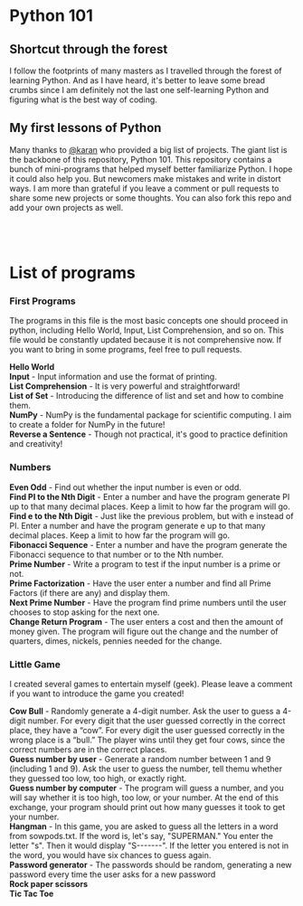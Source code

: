 # Python 101

## Shortcut through the forest 

I follow the footprints of many masters as I travelled through the forest of learning Python.
And as I have heard, it's better to leave some bread crumbs since I am definitely not the last one self-learning Python and figuring what is the best way of coding.

## My first lessons of Python

Many thanks to [@karan](https://github.com/karan/Projects) who provided a big list of projects.
The giant list is the backbone of this repository, Python 101.
This repository contains a bunch of mini-programs that helped myself better familiarize Python.
I hope it could also help you.
But newcomers make mistakes and write in distort ways.
I am more than grateful if you leave a comment or pull requests to share some new projects or some thoughts.
You can also fork this repo and add your own projects as well.
<br/><br/><br/><br/>

# List of programs

### First Programs

The programs in this file is the most basic concepts one should proceed in python, including Hello World, Input, List Comprehension, and so on. This file would be constantly updated because it is not comprehensive now. If you want to bring in some programs, feel free to pull requests.

**Hello World**
<br/> **Input** - Input information and use the format of printing.
<br/> **List Comprehension** - It is very powerful and straightforward!
<br/> **List of Set** - Introducing the difference of list and set and how to combine them.
<br/> **NumPy** - NumPy is the fundamental package for scientific computing. I aim to create a folder for NumPy in the future!
<br/> **Reverse a Sentence** - Though not practical, it's good to practice definition and creativity!

### Numbers

**Even Odd** - Find out whether the input number is even or odd.
<br/>**Find PI to the Nth Digit** - Enter a number and have the program generate PI up to that many decimal places. Keep a limit to how far the program will go.
<br/>**Find e to the Nth Digit** - Just like the previous problem, but with e instead of PI. Enter a number and have the program generate e up to that many decimal places. Keep a limit to how far the program will go.
<br/>**Fibonacci Sequence** - Enter a number and have the program generate the Fibonacci sequence to that number or to the Nth number.
<br/>**Prime Number** - Write a program to test if the input number is a prime or not.
<br/>**Prime Factorization** - Have the user enter a number and find all Prime Factors (if there are any) and display them.
<br/>**Next Prime Number** - Have the program find prime numbers until the user chooses to stop asking for the next one. 
<br/>**Change Return Program** - The user enters a cost and then the amount of money given. The program will figure out the change and the number of quarters, dimes, nickels, pennies needed for the change.

### Little Game

I created several games to entertain myself (geek). Please leave a comment if you want to introduce the game you created!

**Cow Bull** - Randomly generate a 4-digit number. Ask the user to guess a 4-digit number. For every digit that the user guessed correctly in the correct place, they have a “cow”. For every digit the user guessed correctly in the wrong place is a “bull.” The player wins until they get four cows, since the correct numbers are in the correct places.
<br/> **Guess number by user** - Generate a random number between 1 and 9 (including 1 and 9). Ask the user to guess the number, tell themu whether they guessed too low, too high, or exactly right.
<br/> **Guess number by computer** - The program will guess a number, and you will say whether it is too high, too low, or your number. At the end of this exchange, your program should print out how many guesses it took to get your number.
<br/> **Hangman** - In this game, you are asked to guess all the letters in a word from sowpods.txt. If the word is, let's say, "SUPERMAN." You enter the letter "s". Then it would display "S-------". If the letter you entered is not in the word, you would have six chances to guess again.
<br/> **Password generator** - The passwords should be random, generating a new password every time the user asks for a new password
<br/> **Rock paper scissors**
<br/> **Tic Tac Toe**
